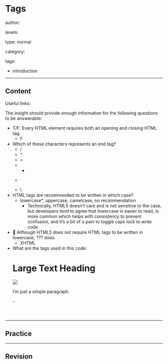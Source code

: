 # Tags
author:

levels:

type: normal

category:

tags:
  - introduction

---
## Content

Useful links:


The insight should provide enough information for the following questions to be answerable:

  - T/F: Every HTML element requires both an opening and closing HTML tag. 
    - F
  - Which of these characters represents an end tag?
    - /
    - ^
    - <
    - *
    - >
    - \
  - HTML tags are recommended to be written in which case?
    - lowercase*, uppercase, camelcase, no recommendation
      - Technically, HTML5 doesn’t care and is not sensitive to the case, but developers tend to agree that lowercase is easier to read, is more common which helps with consistency to prevent confusion, and it’s a bit of a pain to toggle caps lock to write code. 
  - 🐉 Although HTML5 does not require HTML tags to be written in lowercase, ??? does. 
      - XHTML
  - What are the tags used in this code: 
      <h1>Large Text Heading</h1>
      <img src=”photos/image.jpg”>
      <p>I’m just a simple paragraph.</p>
      - <h1></h1><img><p></p>

---
## Practice

---
## Revision

